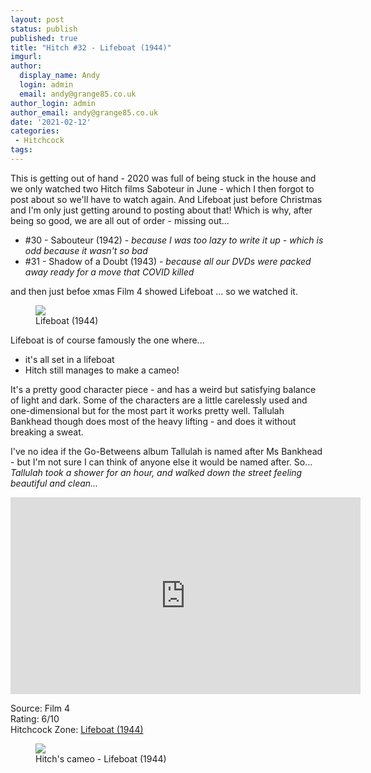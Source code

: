 ```yaml
---
layout: post
status: publish
published: true
title: "Hitch #32 - Lifeboat (1944)"
imgurl: 
author:
  display_name: Andy
  login: admin
  email: andy@grange85.co.uk
author_login: admin
author_email: andy@grange85.co.uk
date: '2021-02-12'
categories:
 - Hitchcock
tags:
---
```

This is getting out of hand - 2020 was full of being stuck in the house and we only watched two Hitch films Saboteur in June - which I then forgot to post about so we'll have to watch again. And Lifeboat just before Christmas and I'm only just getting around to posting about that! Which is why, after being so good, we are all out of order - missing out...

- #30 - Sabouteur (1942) - _because I was too lazy to write it up - which is odd because it wasn't so bad_
- #31 - Shadow of a Doubt (1943) - _because all our DVDs were packed away ready for a move that COVID killed_

and then just befoe xmas Film 4 showed Lifeboat ... so we watched it.

<figure class="aligncenter"><img src="{{site.baseurl}}/images/hitch/lifeboat-tallulah.jpg" class="img-responsive" /><figcaption>Lifeboat (1944)</figcaption></figure>

Lifeboat is of course famously the one where...

 - it's all set in a lifeboat
 - Hitch still manages to make a cameo!

It's a pretty good character piece - and has a weird but satisfying balance of light and dark. Some of the characters are a little carelessly used and one-dimensional but for the most part it works pretty well. Tallulah Bankhead though does most of the heavy lifting - and does it without breaking a sweat.

I've no idea if the Go-Betweens album Tallulah is named after Ms Bankhead - but I'm not sure I can think of anyone else it would be named after. So... _Tallulah took a shower for an hour, and walked down the street feeling beautiful and clean..._

<iframe width="560" height="315" src="https://www.youtube.com/embed/6-h5hiTpJXE" frameborder="0" allow="accelerometer; autoplay; clipboard-write; encrypted-media; gyroscope; picture-in-picture" allowfullscreen></iframe>

Source: Film 4  
Rating: 6/10  
Hitchcock Zone: [Lifeboat (1944)](https://the.hitchcock.zone/wiki/Lifeboat_(1944))

<figure class="aligncenter"><img src="https://thejar.hitchcock.zone/1000/Lifeboat%20(1944)/0289.jpg" class="img-responsive" /><figcaption>Hitch's cameo - Lifeboat (1944)</figcaption></figure>

